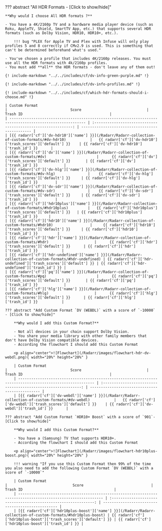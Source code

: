 ??? abstract "All HDR Formats - [Click to show/hide]"

    **Why would I choose All HDR formats ?**

    - You have a 4K/2160p TV and a hardware media player device (such as Roku, AppleTV, Shield, SmartTV App, etc.) that supports several HDR formats (such as Dolby Vision, HDR10, HDR10+, etc.).

        !!! bug "PLEX for Apple TV and Plex with Infuse will only play profiles 5 and 8 correctly if CMv2.9 is used. This is something that can't be determined beforehand what's used."

    - You've chosen a profile that includes 4K/2160p releases. You must use all the HDR formats with 4k/2160p profiles.
    - You must add **all** the HDR formats - don't leave any of them out!

    {! include-markdown "../../includes/cf/dv-info-green-purple.md" !}

    {! include-markdown "../../includes/cf/dv-info-profiles.md" !}

    {! include-markdown "../../includes/cf/which-hdr-formats-should-i-choose.md" !}

    | Custom Format                                                                                             |                             Score                              | Trash ID                                        |
    | --------------------------------------------------------------------------------------------------------- | :------------------------------------------------------------: | ----------------------------------------------- |
    | [{{ radarr['cf']['dv-hdr10']['name'] }}](/Radarr/Radarr-collection-of-custom-formats/#dv-hdr10)           |   {{ radarr['cf']['dv-hdr10']['trash_scores']['default'] }}    | {{ radarr['cf']['dv-hdr10']['trash_id'] }}      |
    | [{{ radarr['cf']['dv']['name'] }}](/Radarr/Radarr-collection-of-custom-formats/#dv)                       |      {{ radarr['cf']['dv']['trash_scores']['default'] }}       | {{ radarr['cf']['dv']['trash_id'] }}            |
    | [{{ radarr['cf']['dv-hlg']['name'] }}](/Radarr/Radarr-collection-of-custom-formats/#dv-hlg)               |    {{ radarr['cf']['dv-hlg']['trash_scores']['default'] }}     | {{ radarr['cf']['dv-hlg']['trash_id'] }}        |
    | [{{ radarr['cf']['dv-sdr']['name'] }}](/Radarr/Radarr-collection-of-custom-formats/#dv-sdr)               |    {{ radarr['cf']['dv-sdr']['trash_scores']['default'] }}     | {{ radarr['cf']['dv-sdr']['trash_id'] }}        |
    | [{{ radarr['cf']['hdr10plus']['name'] }}](/Radarr/Radarr-collection-of-custom-formats/#hdr10plus)         |   {{ radarr['cf']['hdr10plus']['trash_scores']['default'] }}   | {{ radarr['cf']['hdr10plus']['trash_id'] }}     |
    | [{{ radarr['cf']['hdr10']['name'] }}](/Radarr/Radarr-collection-of-custom-formats/#hdr10)                 |     {{ radarr['cf']['hdr10']['trash_scores']['default'] }}     | {{ radarr['cf']['hdr10']['trash_id'] }}         |
    | [{{ radarr['cf']['hdr']['name'] }}](/Radarr/Radarr-collection-of-custom-formats/#hdr)                     |      {{ radarr['cf']['hdr']['trash_scores']['default'] }}      | {{ radarr['cf']['hdr']['trash_id'] }}           |
    | [{{ radarr['cf']['hdr-undefined']['name'] }}](/Radarr/Radarr-collection-of-custom-formats/#hdr-undefined) | {{ radarr['cf']['hdr-undefined']['trash_scores']['default'] }} | {{ radarr['cf']['hdr-undefined']['trash_id'] }} |
    | [{{ radarr['cf']['pq']['name'] }}](/Radarr/Radarr-collection-of-custom-formats/#pq)                       |      {{ radarr['cf']['pq']['trash_scores']['default'] }}       | {{ radarr['cf']['pq']['trash_id'] }}            |
    | [{{ radarr['cf']['hlg']['name'] }}](/Radarr/Radarr-collection-of-custom-formats/#hlg)                     |      {{ radarr['cf']['hlg']['trash_scores']['default'] }}      | {{ radarr['cf']['hlg']['trash_id'] }}           |

    ??? abstract "Add Custom Format `DV (WEBDL)` with a score of `-10000` - [Click to show/hide]"

        **Why would I add this Custom Format?**

        - Not all devices in your chain support Dolby Vision.
        - You share your media library with other family members that don't have Dolby Vision compatible devices.
        - According the flowchart I should add this Custom Format

        <p align="center">![Flowchart](/Radarr/images/flowchart-hdr-dv-webdl.png){ width="20%" height="20%" }

        | Custom Format                                                                                             |                             Score                              | Trash ID                                        |
        | --------------------------------------------------------------------------------------------------------- | :------------------------------------------------------------: | ----------------------------------------------- |
        | [{{ radarr['cf']['dv-webdl']['name'] }}](/Radarr/Radarr-collection-of-custom-formats/#dv-webdl)           |   {{ radarr['cf']['dv-webdl']['trash_scores']['default'] }}    | {{ radarr['cf']['dv-webdl']['trash_id'] }}      |

    ??? abstract "Add Custom Format `HDR10+ Boost` with a score of `901`- [Click to show/hide]"

        **Why would I add this Custom Format?**

        - You have a (Samsung) TV that supports HDR10+.
        - According the flowchart I should add this Custom Format

        <p align="center">![Flowchart](/Radarr/images/flowchart-hdr10plus-boost.png){ width="20%" height="20%" }

        !!! warning "If you use this Custom Format then 99% of the time you also need to add the following Custom Format `DV (WEBDL)` with a score of `-10000`"

        | Custom Format                                                                                                 |                              Score                               | Trash ID                                          |
        | ------------------------------------------------------------------------------------------------------------- | :--------------------------------------------------------------: | ------------------------------------------------- |
        | [{{ radarr['cf']['hdr10plus-boost']['name'] }}](/Radarr/Radarr-collection-of-custom-formats/#hdr10plus-boost) | {{ radarr['cf']['hdr10plus-boost']['trash_scores']['default'] }} | {{ radarr['cf']['hdr10plus-boost']['trash_id'] }} |
